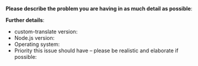 **Please describe the problem you are having in as much detail as possible**:


**Further details**:

- custom-translate version:
- Node.js version:
- Operating system:
- Priority this issue should have – please be realistic and elaborate if possible:
